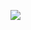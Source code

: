 <a href="https://github.com/SammarJuneja"><img src="https://github-readme-stats.vercel.app/api/top-langs?username=wils0n-op&layout=compact"></a>
